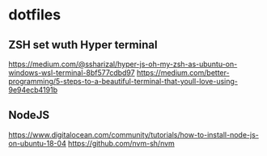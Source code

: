 # dotfiles

## ZSH set wuth Hyper terminal
https://medium.com/@ssharizal/hyper-js-oh-my-zsh-as-ubuntu-on-windows-wsl-terminal-8bf577cdbd97
https://medium.com/better-programming/5-steps-to-a-beautiful-terminal-that-youll-love-using-9e94ecb4191b

## NodeJS
https://www.digitalocean.com/community/tutorials/how-to-install-node-js-on-ubuntu-18-04
https://github.com/nvm-sh/nvm
